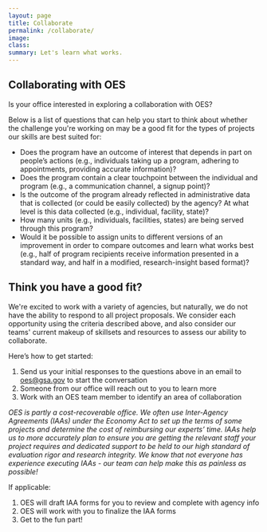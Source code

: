 ```yaml
---
layout: page
title: Collaborate
permalink: /collaborate/
image:
class:
summary: Let's learn what works.
---
```

## Collaborating with OES

Is your office interested in exploring a collaboration with OES?

Below is a list of questions that can help you start to think about whether the challenge you're working on may be a good fit for the types of projects our skills are best suited for:

 - Does the program have an outcome of interest that depends in part on people’s actions (e.g., individuals taking up a program, adhering to appointments, providing accurate information)?
 - Does the program contain a clear touchpoint between the individual and program (e.g., a communication channel, a signup point)?
 - Is the outcome of the program already reflected in administrative data that is collected (or could be easily collected) by the agency? At what level is this data collected (e.g., individual, facility, state)?
 - How many units (e.g., individuals, facilities, states) are being served through this program? 
 - Would it be possible to assign units to different versions of an improvement in order to compare outcomes and learn what works best (e.g., half of program recipients receive information presented in a standard way, and half in a modified, research-insight based format)?

## Think you have a good fit?

We're excited to work with a variety of agencies, but naturally, we do not have the ability to respond to all project proposals. We consider each opportunity using the criteria described above, and also consider our teams' current makeup of skillsets and resources to assess our ability to collaborate.

Here’s how to get started:
<ol>
<li>Send us your initial responses to the questions above in an email to <a href="mailto:oes@gsa.gov?subject=Collaboration">oes@gsa.gov</a> to start the conversation</li>
<li>Someone from our office will reach out to you to learn more</li>
<li>Work with an OES team member to identify an area of collaboration</li>
</ol>

<i>OES is partly a cost-recoverable office. We often use Inter-Agency Agreements (IAAs) under the Economy Act to set up the terms of some projects and determine the cost of reimbursing our experts’ time.  IAAs help us to more accurately plan to ensure you  are getting the relevant staff your project requires and dedicated support to be held to our high standard of evaluation rigor and research integrity. We know that not everyone has experience executing IAAs - our team can help make this as painless as possible!</i>

If applicable:
<ol>
<li>OES will draft IAA forms for you to review and complete with agency info</li>
<li>OES will work with you to finalize the IAA forms</li>
<li>Get to the fun part!</li>
</ol>



